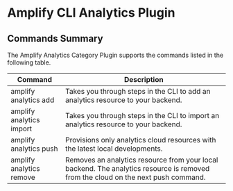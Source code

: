 # Amplify CLI Analytics Plugin

## Commands Summary

The Amplify Analytics Category Plugin supports the commands listed in the following table. 

| Command              | Description |
| --- | --- |
| amplify analytics add | Takes you through steps in the CLI to add an analytics resource to your backend.   |
| amplify analytics import | Takes you through steps in the CLI to import an analytics resource to your backend.   |
| amplify analytics push | Provisions only analytics cloud resources with the latest local developments.  |
| amplify analytics remove | Removes an analytics resource from your local backend. The analytics resource is removed from the cloud on the next push command. |
